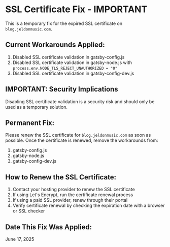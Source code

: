 # SSL Certificate Fix - IMPORTANT

This is a temporary fix for the expired SSL certificate on `blog.jeldonmusic.com`.

## Current Workarounds Applied:
1. Disabled SSL certificate validation in gatsby-config.js
2. Disabled SSL certificate validation in gatsby-node.js with `process.env.NODE_TLS_REJECT_UNAUTHORIZED = "0"`
3. Disabled SSL certificate validation in gatsby-config-dev.js

## IMPORTANT: Security Implications
Disabling SSL certificate validation is a security risk and should only be used as a temporary solution.

## Permanent Fix:
Please renew the SSL certificate for `blog.jeldonmusic.com` as soon as possible. Once the certificate is renewed, remove the workarounds from:
1. gatsby-config.js
2. gatsby-node.js
3. gatsby-config-dev.js

## How to Renew the SSL Certificate:
1. Contact your hosting provider to renew the SSL certificate
2. If using Let's Encrypt, run the certificate renewal process
3. If using a paid SSL provider, renew through their portal
4. Verify certificate renewal by checking the expiration date with a browser or SSL checker

## Date This Fix Was Applied:
June 17, 2025
